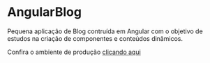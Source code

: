 # AngularBlog

Pequena aplicação de Blog contruída em Angular com o objetivo de estudos na criação de componentes e conteúdos dinâmicos.

Confira o ambiente de produção [clicando aqui](https://mtb-blog.vercel.app/)
